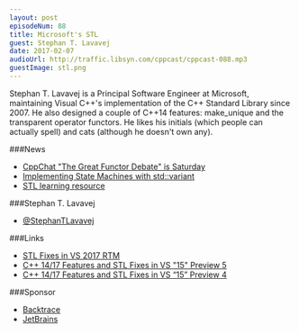 ```yaml
---
layout: post
episodeNum: 88
title: Microsoft's STL
guest: Stephan T. Lavavej
date: 2017-02-07
audioUrl: http://traffic.libsyn.com/cppcast/cppcast-088.mp3
guestImage: stl.png
---
```


Stephan T. Lavavej is a Principal Software Engineer at Microsoft, maintaining Visual C++'s implementation of the C++ Standard Library since 2007. He also designed a couple of C++14 features: make_unique and the transparent operator functors. He likes his initials (which people can actually spell) and cats (although he doesn't own any).

###News

 - [CppChat "The Great Functor Debate" is Saturday](http://www.slashslash.info/cppchat/)
 - [Implementing State Machines with std::variant](http://khuttun.github.io/2017/02/04/implementing-state-machines-with-std-variant.html)
 - [STL learning resource](http://www.fluentcpp.com/stl-learning-resource/)
 
###Stephan T. Lavavej

 - [@StephanTLavavej](https://twitter.com/StephanTLavavej)
 
###Links

 - [STL Fixes in VS 2017 RTM](https://blogs.msdn.microsoft.com/vcblog/2017/02/06/stl-fixes-in-vs-2017-rtm/)
 - [C++ 14/17 Features and STL Fixes in VS "15" Preview 5](https://blogs.msdn.microsoft.com/vcblog/2016/10/11/c1417-features-and-stl-fixes-in-vs-15-preview-5/)
 - [C++ 14/17 Features and STL Fixes in VS “15” Preview 4](https://blogs.msdn.microsoft.com/vcblog/2016/08/24/c1417-features-and-stl-fixes-in-vs-15-preview-4/)
 
###Sponsor

- [Backtrace](https://www.backtrace.io/cppcast)
- [JetBrains](https://www.jetbrains.com/cpp/?utm_source=cppcast&utm_medium=podcast&utm_content=cppcast-podcast&utm_campaign=cpp)

